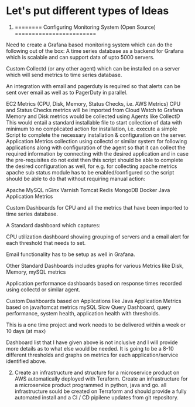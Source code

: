 # Let's put different types of Ideas 

1. ======== Configuring Monitoring System (Open Source) ========================

Need to create a Grafana based monitoring system which can do the following out of the box:
A time series database as a backend for Grafana which is scalable and can support data of upto 5000 servers.

Custom Collectd (or any other agent) which can be installed on a server which will send metrics to time series database.

An integration with email and pagerduty is required so that alerts can be sent over email as well as to PagerDuty in parallel.


EC2 Metrics (CPU, Disk, Memory, Status Checks, i.e. AWS Metrics)
CPU and Status Checks metrics will be imported from Cloud Watch to Grafana
Memory and Disk metrics would be collected using Agents like CollectD
This would entail a standard installable file to start collection of data with minimum to no complicated action for installation, i.e. execute a simple Script to complete the necessary installation & configuration on the server.
Application Metrics collection using collectd or similar system for following applications along with configuration of the agent so that it can collect the required information by connecting with the desired application and in case the pre-requisites do not exist then this script should be able to complete the desired configuration as well, for e.g. for collecting apache metrics apache sub status module has to be enabled/configured so the script should be able to do that without requiring manual action:

Apache
MySQL
nGinx
Varnish
Tomcat
Redis
MongoDB
Docker
Java Application Metrics


Custom Dashboards for CPU and all the metrics that have been imported to time series database.

A Standard dashboard which captures:

CPU utilization dashboard showing grouping of servers and a email alert for each threshold that needs to set.

Email functionality has to be setup as well in Grafana.

Other Standard Dashboards includes graphs for various Metrics like Disk, Memory, mySQL metrics

Application performance dashboards based on response times recorded using collectd or similar agent.

Custom Dashboards based on Applications like
Java Application Metrics based on java/tomcat metrics
mySQL Slow Query Dashboard, query performance, system health, application health with thresholds.

This is a one time project and work needs to be delivered within a week or 10 days (at max)

Dashboard list that I have given above is not inclusive and I will provide more details as to what else would be needed. It is going to be a 8-10 different thresholds and graphs on metrics for each application/service identified above. 

2. Create an infrastructure and structure for a microservice product on AWS automatically deployed with Teraform.
Create an infrastructure for a microservice product programmed in python, java and go. all infrastructure sould be created on Terraform and should provide a fully automated install and a CI / CD pipilene updates from git repository.


